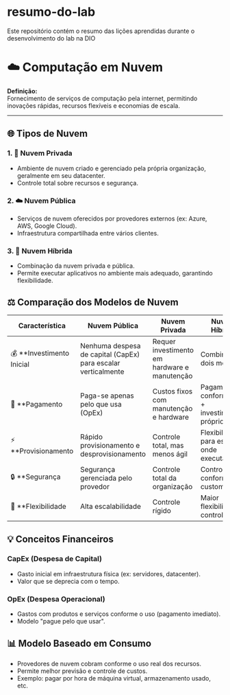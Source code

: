 # resumo-do-lab
Este repositório contém o resumo das lições aprendidas durante o desenvolvimento do lab na DIO

# ☁️ Computação em Nuvem

**Definição:**  
Fornecimento de serviços de computação pela internet, permitindo inovações rápidas, recursos flexíveis e economias de escala.

---

## 🌐 Tipos de Nuvem

### 1. 🏢 Nuvem Privada

- Ambiente de nuvem criado e gerenciado pela própria organização, geralmente em seu datacenter.
- Controle total sobre recursos e segurança.

### 2. ☁️ Nuvem Pública

- Serviços de nuvem oferecidos por provedores externos (ex: Azure, AWS, Google Cloud).
- Infraestrutura compartilhada entre vários clientes.

### 3. 🔄 Nuvem Híbrida

- Combinação da nuvem privada e pública.
- Permite executar aplicativos no ambiente mais adequado, garantindo flexibilidade.

## ⚖️ Comparação dos Modelos de Nuvem

| Característica            | Nuvem Pública                                                 | Nuvem Privada                                | Nuvem Híbrida                                 |
| ------------------------- | ------------------------------------------------------------- | -------------------------------------------- | --------------------------------------------- |
| 💰 **Investimento Inicial | Nenhuma despesa de capital (CapEx) para escalar verticalmente | Requer investimento em hardware e manutenção | Combina os dois modelos                       |
| 💸 **Pagamento            | Paga-se apenas pelo que usa (OpEx)                            | Custos fixos com manutenção e hardware       | Pagamento conforme uso + investimento próprio |
| ⚡ **Provisionamento       | Rápido provisionamento e desprovisionamento                   | Controle total, mas menos ágil               | Flexibilidade para escolher onde executar     |
| 🔒 **Segurança            | Segurança gerenciada pelo provedor                            | Controle total da organização                | Controle e conformidade customizados          |
| 🔄 **Flexibilidade        | Alta escalabilidade                                           | Controle rígido                              | Maior flexibilidade e controle                |

## 💡 Conceitos Financeiros

### CapEx (Despesa de Capital)

- Gasto inicial em infraestrutura física (ex: servidores, datacenter).
- Valor que se deprecia com o tempo.

### OpEx (Despesa Operacional)

- Gastos com produtos e serviços conforme o uso (pagamento imediato).
- Modelo "pague pelo que usar".

## 📊 Modelo Baseado em Consumo

- Provedores de nuvem cobram conforme o uso real dos recursos.
- Permite melhor previsão e controle de custos.
- Exemplo: pagar por hora de máquina virtual, armazenamento usado, etc.

